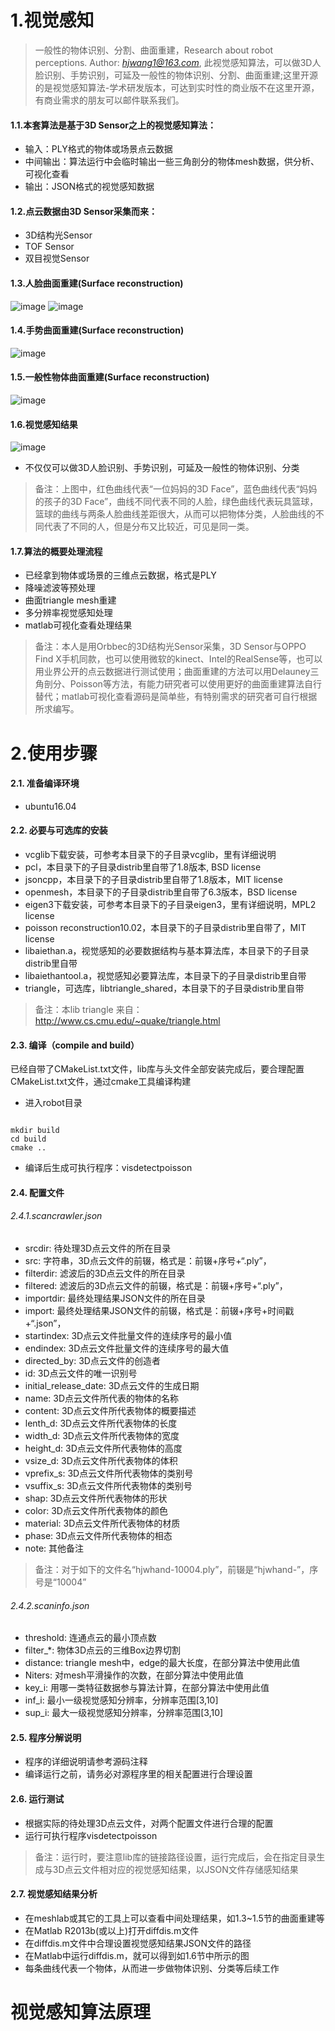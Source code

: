 # 1.视觉感知
> 一般性的物体识别、分割、曲面重建，Research about robot perceptions. Author: *hjwang1@163.com*, 此视觉感知算法，可以做3D人脸识别、手势识别，可延及一般性的物体识别、分割、曲面重建;这里开源的是视觉感知算法-学术研发版本，可达到实时性的商业版不在这里开源，有商业需求的朋友可以邮件联系我们。


#### 1.1.本套算法是基于3D Sensor之上的视觉感知算法：
* 输入：PLY格式的物体或场景点云数据
* 中间输出：算法运行中会临时输出一些三角剖分的物体mesh数据，供分析、可视化查看
* 输出：JSON格式的视觉感知数据

#### 1.2.点云数据由3D Sensor采集而来：
* 3D结构光Sensor
* TOF Sensor
* 双目视觉Sensor

#### 1.3.人脸曲面重建(Surface reconstruction)
![image](https://raw.githubusercontent.com/hjwang1/robot/master/img/snapshotHead00.png)
![image](https://raw.githubusercontent.com/hjwang1/robot/master/img/snapshotHead02.png)

#### 1.4.手势曲面重建(Surface reconstruction)
![image](https://raw.githubusercontent.com/hjwang1/robot/master/img/snapshotopen00.png)

#### 1.5.一般性物体曲面重建(Surface reconstruction)
![image](https://raw.githubusercontent.com/hjwang1/robot/master/img/chair.jpg)

#### 1.6.视觉感知结果
![image](https://raw.githubusercontent.com/hjwang1/robot/master/img/perceptions.png)
* 不仅仅可以做3D人脸识别、手势识别，可延及一般性的物体识别、分类
> 备注：上图中，红色曲线代表“一位妈妈的3D Face”，蓝色曲线代表“妈妈的孩子的3D Face”，曲线不同代表不同的人脸，绿色曲线代表玩具篮球，篮球的曲线与两条人脸曲线差距很大，从而可以把物体分类，人脸曲线的不同代表了不同的人，但是分布又比较近，可见是同一类。

#### 1.7.算法的概要处理流程
* 已经拿到物体或场景的三维点云数据，格式是PLY
* 降噪滤波等预处理
* 曲面triangle mesh重建
* 多分辨率视觉感知处理
* matlab可视化查看处理结果
> 备注：本人是用Orbbec的3D结构光Sensor采集，3D Sensor与OPPO Find X手机同款，也可以使用微软的kinect、Intel的RealSense等，也可以用业界公开的点云数据进行测试使用；曲面重建的方法可以用Delauney三角剖分、Poisson等方法，有能力研究者可以使用更好的曲面重建算法自行替代；matlab可视化查看源码是简单些，有特别需求的研究者可自行根据所求编写。


# 2.使用步骤
#### 2.1. 准备编译环境
* ubuntu16.04

#### 2.2. 必要与可选库的安装
* vcglib下载安装，可参考本目录下的子目录vcglib，里有详细说明
* pcl，本目录下的子目录distrib里自带了1.8版本, BSD license
* jsoncpp，本目录下的子目录distrib里自带了1.8版本，MIT license
* openmesh，本目录下的子目录distrib里自带了6.3版本，BSD license
* eigen3下载安装，可参考本目录下的子目录eigen3，里有详细说明，MPL2 license
* poisson reconstruction10.02，本目录下的子目录distrib里自带了，MIT license
* libaiethan.a，视觉感知的必要数据结构与基本算法库，本目录下的子目录distrib里自带
* libaiethantool.a，视觉感知必要算法库，本目录下的子目录distrib里自带
* triangle，可选库，libtriangle_shared，本目录下的子目录distrib里自带
> 备注：本lib triangle 来自：http://www.cs.cmu.edu/~quake/triangle.html

#### 2.3. 编译（compile and build）
已经自带了CMakeList.txt文件，lib库与头文件全部安装完成后，要合理配置CMakeList.txt文件，通过cmake工具编译构建
* 进入robot目录
<pre><code>
mkdir build
cd build
cmake ..
</code></pre>
* 编译后生成可执行程序：visdetectpoisson

#### 2.4. 配置文件
###### 2.4.1.scancrawler.json
* srcdir: 待处理3D点云文件的所在目录
* src: 字符串，3D点云文件的前辍，格式是：前辍+序号+“.ply”，
* filterdir: 滤波后的3D点云文件的所在目录
* filtered: 滤波后的3D点云文件的前辍，格式是：前辍+序号+“.ply”，
* importdir: 最终处理结果JSON文件的所在目录
* import: 最终处理结果JSON文件的前辍，格式是：前辍+序号+时间戳+“.json”，
* startindex: 3D点云文件批量文件的连续序号的最小值
* endindex: 3D点云文件批量文件的连续序号的最大值
* directed_by: 3D点云文件的创造者
* id: 3D点云文件的唯一识别号
* initial_release_date: 3D点云文件的生成日期
* name: 3D点云文件所代表的物体的名称
* content: 3D点云文件所代表物体的概要描述
* lenth_d: 3D点云文件所代表物体的长度
* width_d: 3D点云文件所代表物体的宽度
* height_d: 3D点云文件所代表物体的高度
* vsize_d: 3D点云文件所代表物体的体积
* vprefix_s: 3D点云文件所代表物体的类别号
* vsuffix_s: 3D点云文件所代表物体的类别号
* shap: 3D点云文件所代表物体的形状
* color: 3D点云文件所代表物体的颜色
* material: 3D点云文件所代表物体的材质
* phase: 3D点云文件所代表物体的相态
* note: 其他备注
> 备注：对于如下的文件名“hjwhand-10004.ply”，前辍是“hjwhand-”，序号是“10004”

###### 2.4.2.scaninfo.json
* threshold: 连通点云的最小顶点数
* filter_*: 物体3D点云的三维Box边界切割
* distance: triangle mesh中，edge的最大长度，在部分算法中使用此值
* Niters: 对mesh平滑操作的次数，在部分算法中使用此值
* key_i: 用哪一类特征数据参与算法计算，在部分算法中使用此值
* inf_i: 最小一级视觉感知分辨率，分辨率范围[3,10]
* sup_i: 最大一级视觉感知分辨率，分辨率范围[3,10]

#### 2.5. 程序分解说明
* 程序的详细说明请参考源码注释
* 编译运行之前，请务必对源程序里的相关配置进行合理设置

#### 2.6. 运行测试
* 根据实际的待处理3D点云文件，对两个配置文件进行合理的配置
* 运行可执行程序visdetectpoisson
> 备注：运行时，要注意lib库的链接路径设置，运行完成后，会在指定目录生成与3D点云文件相对应的视觉感知结果，以JSON文件存储感知结果

#### 2.7. 视觉感知结果分析
* 在meshlab或其它的工具上可以查看中间处理结果，如1.3~1.5节的曲面重建等
* 在Matlab R2013b(或以上)打开diffdis.m文件
* 在diffdis.m文件中合理设置视觉感知结果JSON文件的路径
* 在Matlab中运行diffdis.m，就可以得到如1.6节中所示的图
* 每条曲线代表一个物体，从而进一步做物体识别、分类等后续工作

# 视觉感知算法原理
